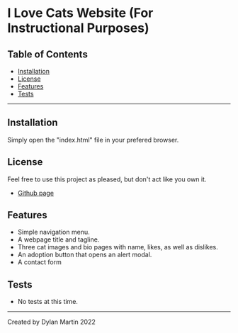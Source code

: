 # I Love Cats Website (For Instructional Purposes)

## Table of Contents

- [Installation](#installation)
- [License](#license)
- [Features](#features)
- [Tests](#tests)

---

## Installation

Simply open the "index.html" file in your prefered browser.

## License

Feel free to use this project as pleased, but don't act like you own it.

- [Github page](https://github.com/therealdylanmartin/i-love-cats)

## Features

- Simple navigation menu.
- A webpage title and tagline.
- Three cat images and bio pages with name, likes, as well as dislikes.
- An adoption button that opens an alert modal.
- A contact form

## Tests

- No tests at this time.

---

Created by Dylan Martin 2022